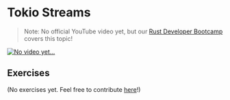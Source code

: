# Tokio Streams

> Note: No official YouTube video yet, but our <a href="https://letsgetrusty.com/bootcamp-hsk41" target="_blank">Rust Developer Bootcamp</a> covers this topic!

<a href="https://letsgetrusty.com/bootcamp-hsk41" target="_blank">
    <img src="https://d1aettbyeyfilo.cloudfront.net/letsgetrusty/31007320_1703634176QCJNo_video_yet.png" alt="No video yet..."/>
</a>

## Exercises

(No exercises yet. Feel free to contribute <a href="https://github.com/letsgetrusty/rust-learning-guide" target="_blank">here</a>!)
